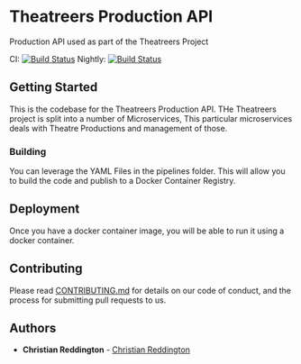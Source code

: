 # Theatreers Production API

Production API used as part of the Theatreers Project

CI: [![Build Status](https://dev.azure.com/theatreers/Theatreers/_apis/build/status/Application/Theatreers.Production%20CI?branchName=master)](https://dev.azure.com/theatreers/Theatreers/_build/latest?definitionId=52&branchName=master)
Nightly: [![Build Status](https://dev.azure.com/theatreers/Theatreers/_apis/build/status/Application/Theatreers.Production%20Nightly?branchName=master)](https://dev.azure.com/theatreers/Theatreers/_build/latest?definitionId=58&branchName=master)

## Getting Started

This is the codebase for the Theatreers Production API. THe Theatreers project is split into a number of Microservices, This particular microservices deals with Theatre Productions and management of those.

### Building

You can leverage the YAML Files in the pipelines folder. This will allow you to build the code and publish to a Docker Container Registry.

## Deployment

Once you have a docker container image, you will be able to run it using a docker container.

## Contributing

Please read [CONTRIBUTING.md](contributing.md) for details on our code of conduct, and the process for submitting pull requests to us.

## Authors

* **Christian Reddington** - [Christian Reddington](https://github.com/christianreddington)
